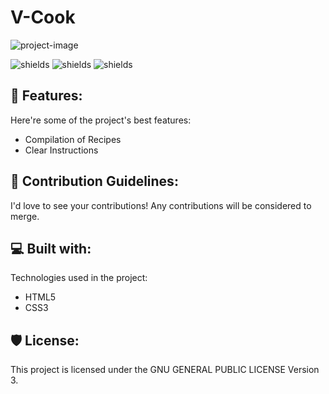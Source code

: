 # V-Cook

![project-image](https://socialify.git.ci/opott/V-Cook/image?description=1&font=Raleway&forks=1&issues=1&language=1&name=1&owner=1&pattern=Circuit%20Board&pulls=1&stargazers=1&theme=Dark)

![shields](https://img.shields.io/github/commit-activity/m/opott/V-Cook?style=for-the-badge)
![shields](https://img.shields.io/badge/HTML5-white?style=for-the-badge&logo=html5&logoColor=white&color=grey)
![shields](https://img.shields.io/badge/CSS3-white?style=for-the-badge&logo=css3&logoColor=white&color=grey)

## 🧐 Features:

Here're some of the project's best features:

* Compilation of Recipes
* Clear Instructions

## 🍰 Contribution Guidelines:

I'd love to see your contributions! Any contributions will be considered to merge.

## 💻 Built with:

Technologies used in the project:

* HTML5
* CSS3

## 🛡️ License:

This project is licensed under the GNU GENERAL PUBLIC LICENSE Version 3.
